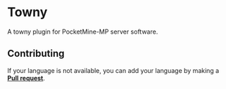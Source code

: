 # Towny

A towny plugin for PocketMine-MP server software.

## Contributing

If your language is not available, you can add your language by making a **[Pull request](https://github.com/IceCruelStuff/Towny/pulls)**.
